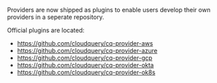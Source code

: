 Providers are now shipped as plugins to enable users develop their own providers in a seperate repository.

Official plugins are located:
- https://github.com/cloudquery/cq-provider-aws
- https://github.com/cloudquery/cq-provider-azure
- https://github.com/cloudquery/cq-provider-gcp
- https://github.com/cloudquery/cq-provider-okta
- https://github.com/cloudquery/cq-provider-ok8s
